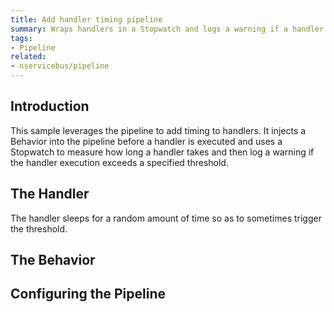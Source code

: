 ```yaml
---
title: Add handler timing pipeline 
summary: Wraps handlers in a Stopwatch and logs a warning if a handler exceeds a given threshold
tags:
- Pipeline
related:
- nservicebus/pipeline
---
```


## Introduction

This sample leverages the pipeline to add timing to handlers. It injects a Behavior into the pipeline before a handler is executed and uses a Stopwatch to measure how long a handler takes and then log a warning if the handler execution exceeds a specified threshold.
 

## The Handler

The handler sleeps for a random amount of time so as to sometimes trigger the threshold.

<!-- import handler -->


## The Behavior

<!-- import HandlerTimerBehavior --> 


## Configuring the Pipeline

<!-- import pipeline-config -->
